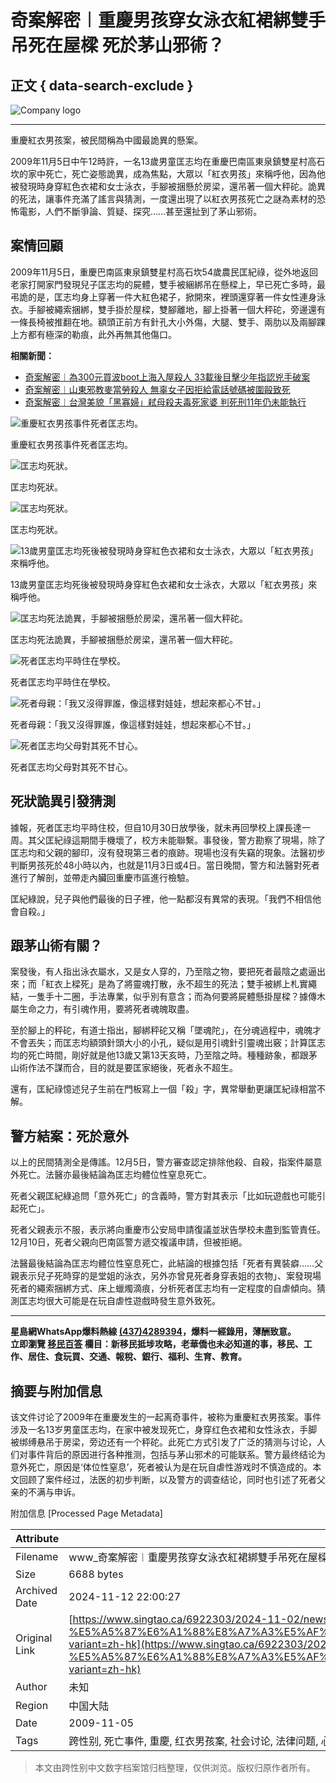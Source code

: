# 奇案解密︱重慶男孩穿女泳衣紅裙綁雙手吊死在屋樑 死於茅山邪術？

## 正文 { data-search-exclude }


![Company logo](https://www.singtao.ca/wp-content/themes/singtaoca2019/images/logo.png)

---

重慶紅衣男孩案，被民間稱為中國最詭異的懸案。

2009年11月5日中午12時許，一名13歲男童匡志均在重慶巴南區東泉鎮雙星村高石坎的家中死亡，死亡姿態詭異，成為焦點，大眾以「紅衣男孩」來稱呼他，因為他被發現時身穿紅色衣裙和女士泳衣，手腳被捆懸於房梁，還吊著一個大秤砣。詭異的死法，讓事件充滿了謠言與猜測，一度還出現了以紅衣男孩死亡之謎為素材的恐怖電影，人們不斷爭論、質疑、探究……甚至還扯到了茅山邪術。

## 案情回顧

2009年11月5日，重慶巴南區東泉鎮雙星村高石坎54歲農民匡紀祿，從外地返回老家打開家門發現兒子匡志均的屍體，雙手被綑綁吊在懸樑上，早已死亡多時，最弔詭的是，匡志均身上穿著一件大紅色裙子，掀開來，裡頭還穿著一件女性連身泳衣。手腳被繩索捆綁，雙手掛於屋樑，雙腳離地，腳上掛著一個大秤砣，旁邊還有一條長椅被推翻在地。額頭正前方有針孔大小外傷，大腿、雙手、兩肋以及兩腳踝上方都有極深的勒痕，此外再無其他傷口。

**相關新聞：**
- [奇案解密︱為300元買波boot上海入屋殺人 33載後目擊少年指認兇手破案](https://www.bing.com/search?q=奇案解密︱為300元買波boot上海入屋殺人+site:singtao.ca&cc=ca)
- [奇案解密︱山東邪教麥當勞殺人 無辜女子因拒給電話號碼被圍毆致死](https://www.bing.com/search?q=奇案解密︱山東邪教麥當勞殺人+site:singtao.ca&cc=ca)
- [奇案解密︱台灣美貌「黑寡婦」弒母殺夫毒死家婆 判死刑11年仍未能執行](https://www.bing.com/search?q=奇案解密︱台灣美貌「黑寡婦」弒母殺夫毒死家婆+site:singtao.ca&cc=ca)

![重慶紅衣男孩事件死者匡志均。](https://image.hkhl.hk/f/1024p0/0x0/100/none/289e36d98f2df5af85efa098e02c3a28/2024-10/Clipboard01_2.jpg)

重慶紅衣男孩事件死者匡志均。

![匡志均死狀。](https://image.hkhl.hk/f/1024p0/0x0/100/none/e9dcbee8f81aecb17198db8404511933/2024-10/Clipboard02_4.jpg)

匡志均死狀。

![匡志均死狀。](https://image.hkhl.hk/f/1024p0/0x0/100/none/96d3a85abfcf3c460fd1809f09e6d166/2024-10/Clipboard03_3.jpg)

匡志均死狀。

![13歲男童匡志均死後被發現時身穿紅色衣裙和女士泳衣，大眾以「紅衣男孩」來稱呼他。](https://image.hkhl.hk/f/1024p0/0x0/100/none/dbce35839ecb1fd22562209b0ec90705/2024-10/Clipboard05_4.jpg)

13歲男童匡志均死後被發現時身穿紅色衣裙和女士泳衣，大眾以「紅衣男孩」來稱呼他。

![匡志均死法詭異，手腳被捆懸於房梁，還吊著一個大秤砣。](https://image.hkhl.hk/f/1024p0/0x0/100/none/b45a5a19e0e65af39a434d065a760034/2024-10/Clipboard06_5.jpg)

匡志均死法詭異，手腳被捆懸於房梁，還吊著一個大秤砣。

![死者匡志均平時住在學校。](https://image.hkhl.hk/f/1024p0/0x0/100/none/b95b8d7f53019a6acc8d85ceaa2e5b4b/2024-10/Clipboard07_3.jpg)

死者匡志均平時住在學校。

![死者母親：「我又沒得罪誰，像這樣對娃娃，想起來都心不甘。」](https://image.hkhl.hk/f/1024p0/0x0/100/none/db1d05069d596342ee3f8be71686499c/2024-10/Clipboard08_5.jpg)

死者母親：「我又沒得罪誰，像這樣對娃娃，想起來都心不甘。」

![死者匡志均父母對其死不甘心。](https://image.hkhl.hk/f/1024p0/0x0/100/none/7784ae7b42f852f8059b1119ed2359d7/2024-10/Clipboard09_6.jpg)

死者匡志均父母對其死不甘心。

## 死狀詭異引發猜測

據報，死者匡志均平時住校，但自10月30日放學後，就未再回學校上課長達一周。其父匡紀祿這期間手機壞了，校方未能聯繫。事發後，警方勘察了現場，除了匡志均和父親的腳印，沒有發現第三者的痕跡。現場也沒有失竊的現象。法醫初步判斷男孩死於48小時以內，也就是11月3日或4日。當日晚間，警方和法醫對死者進行了解剖，並帶走內臟回重慶市區進行檢驗。

匡紀綠說，兒子與他們最後的日子裡，他一點都沒有異常的表現。「我們不相信他會自殺。」

## 跟茅山術有關？

案發後，有人指出泳衣屬水，又是女人穿的，乃至陰之物，要把死者最陰之處逼出來；而「紅衣上樑死」是為了將靈魂打散，永不超生的死法；雙手被綁上札實繩結，一隻手十二圈，手法專業，似乎別有意含；而為何要將屍體懸掛屋樑？據傳木屬生命之力，有引魂作用，要將死者魂魄取盡。

至於腳上的秤砣，有道士指出，腳綁秤砣又稱「墜魂陀」，在分魂過程中，魂魄才不會丟失；而匡志均額頭針頭大小的小孔，疑似是用引魂針引靈魂出竅；計算匡志均的死亡時間，剛好就是他13歲又第13天亥時，乃至陰之時。種種跡象，都跟茅山術作法不謀而合，目的就是要匡家絕後，死者永不超生。

還有，匡紀祿憶述兒子生前在門板寫上一個「殺」字，異常舉動更讓匡紀祿相當不解。

## 警方結案：死於意外

以上的民間猜測全是傳謠。12月5日，警方審查認定排除他殺、自殺，指案件屬意外死亡。法醫亦最後結論為匡志均體位性窒息死亡。

死者父親匡紀綠追問「意外死亡」的含義時，警方對其表示「比如玩遊戲也可能引起死亡」。

死者父親表示不服，表示將向重慶市公安局申請復議並狀告學校未盡到監管責任。12月10日，死者父親向巴南區警方遞交複議申請，但被拒絕。

法醫最後結論為匡志均體位性窒息死亡，此結論的根據包括「死者有異裝癖……父親表示兒子死時穿的是堂姐的泳衣，另外亦曾見死者身穿表姐的衣物」、案發現場死者的繩索捆綁方式、床上蠟燭滴痕，分析死者匡志均有一定程度的自虐傾向。猜測匡志均很大可能是在玩自虐性遊戲時發生意外致死。

---

**星島網WhatsApp爆料熱線 [(437)4289394](https://wa.me/14374289394)，爆料一經錄用，薄酬致意。**  
**立即瀏覽 [移民百答](https://www.singtao.ca/category/2379013-%E5%A4%9A%E5%80%AB%E5%A4%9A%E7%A7%BB%E6%B0%91%E7%99%BE%E7%AD%94-st-topic/) 欄目：新移民抵埗攻略，老華僑也未必知道的事，移民、工作、居住、食玩買、交通、報稅、銀行、福利、生育、教育。**

## 摘要与附加信息

<!-- tcd_abstract -->
该文件讨论了2009年在重慶发生的一起离奇事件，被称为重慶紅衣男孩案。事件涉及一名13岁男童匡志均，在家中被发现死亡，身穿红色衣裙和女性泳衣，手脚被绑缚悬吊于房梁，旁边还有一个秤砣。此死亡方式引发了广泛的猜测与讨论，人们对事件背后的原因进行各种推测，包括与茅山邪术的可能联系。警方最终结论为意外死亡，原因是‘体位性窒息’，死者被认为是在玩自虐性游戏时不慎造成的。本文回顾了案件经过，法医的初步判断，以及警方的调查结论，同时也引述了死者父亲的不满与申诉。
<!-- tcd_abstract_end -->

附加信息 [Processed Page Metadata]

| Attribute       | Value                                  |
|-----------------|----------------------------------------|
| Filename        | www_奇案解密︱重慶男孩穿女泳衣紅裙綁雙手吊死在屋樑死於茅山邪術？.md                             |
| Size            | 6688 bytes                           |
| Archived Date   | 2024-11-12 22:00:27                             |
| Original Link   | [https://www.singtao.ca/6922303/2024-11-02/news-%E5%A5%87%E6%A1%88%E8%A7%A3%E5%AF%86%EF%B8%B1%E9%87%8D%E6%85%B6%E7%94%B7%E5%AD%A9%E7%A9%BF%E5%A5%B3%E6%B3%B3%E8%A1%A3%E7%B4%85%E8%A3%99%E7%B6%81%E9%9B%99%E6%89%8B%E5%90%8A%E6%AD%BB%E5%9C%A8%E5%B1%8B%E6%A8%91++%E6%AD%BB%E6%96%BC%E8%8C%85%E5%B1%B1%E9%82%AA%E8%A1%93%EF%BC%9F/?variant=zh-hk](https://www.singtao.ca/6922303/2024-11-02/news-%E5%A5%87%E6%A1%88%E8%A7%A3%E5%AF%86%EF%B8%B1%E9%87%8D%E6%85%B6%E7%94%B7%E5%AD%A9%E7%A9%BF%E5%A5%B3%E6%B3%B3%E8%A1%A3%E7%B4%85%E8%A3%99%E7%B6%81%E9%9B%99%E6%89%8B%E5%90%8A%E6%AD%BB%E5%9C%A8%E5%B1%8B%E6%A8%91++%E6%AD%BB%E6%96%BC%E8%8C%85%E5%B1%B1%E9%82%AA%E8%A1%93%EF%BC%9F/?variant=zh-hk)                       |
| Author          | 未知                               |
| Region          | 中国大陆                               |
| Date            | 2009-11-05                                 |
| Tags            | 跨性别, 死亡事件, 重慶, 红衣男孩案, 社会讨论, 法律问题, 心理健康                                 |
>
> 本文由跨性别中文数字档案馆归档整理，仅供浏览。版权归原作者所有。
>